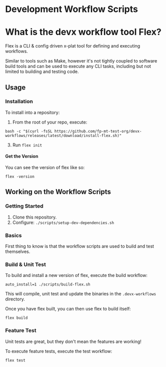 # Development Workflow Scripts

# What is the devx workflow tool Flex?
Flex is a CLI & config driven x-plat tool for defining and executing workflows.

Similar to tools such as Make, however it's not tightly coupled to software build tools and can be used to execute any CLI tasks, including but not limited to building and testing code.

## Usage

### Installation

To install into a repository:

1. From the root of your repo, execute:
```
bash -c "$(curl -fsSL https://github.com/fp-mt-test-org/devx-workflows/releases/latest/download/install-flex.sh)"
```
3. Run `flex init`

#### Get the Version

You can see the version of flex like so:

    flex -version

## Working on the Workflow Scripts

### Getting Started

1. Clone this repository.
2. Configure: `./scripts/setup-dev-dependencies.sh`

### Basics

First thing to know is that the workflow scripts are used to build and test themselves.

### Build & Unit Test

To build and install a new version of flex, execute the build workflow:

    auto_install=1 ./scripts/build-flex.sh

This will compile, unit test and update the binaries in the `.devx-workflows` directory.

Once you have flex built, you can then use flex to build itself:

    flex build

### Feature Test

Unit tests are great, but they don't mean the features are working!

To execute feature tests, execute the test workflow:

    flex test
